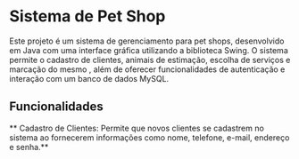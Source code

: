 
# Sistema de Pet Shop
Este projeto é um sistema de gerenciamento para pet shops, desenvolvido em Java com uma interface gráfica utilizando a biblioteca Swing. 
O sistema permite o cadastro de clientes, animais de estimação, escolha de serviços e marcação do mesmo , além de oferecer funcionalidades de autenticação e interação com um banco de dados MySQL.

## Funcionalidades
** Cadastro de Clientes: Permite que novos clientes se cadastrem no sistema ao fornecerem informações como nome, telefone, e-mail, endereço e senha.**
